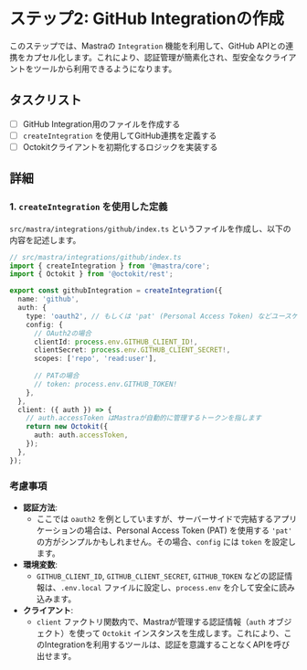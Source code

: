 # ステップ2: GitHub Integrationの作成

このステップでは、Mastraの `Integration` 機能を利用して、GitHub APIとの連携をカプセル化します。これにより、認証管理が簡素化され、型安全なクライアントをツールから利用できるようになります。

## タスクリスト

- [ ] GitHub Integration用のファイルを作成する
- [ ] `createIntegration` を使用してGitHub連携を定義する
- [ ] Octokitクライアントを初期化するロジックを実装する

## 詳細

### 1. `createIntegration` を使用した定義

`src/mastra/integrations/github/index.ts` というファイルを作成し、以下の内容を記述します。

```typescript
// src/mastra/integrations/github/index.ts
import { createIntegration } from '@mastra/core';
import { Octokit } from '@octokit/rest';

export const githubIntegration = createIntegration({
  name: 'github',
  auth: {
    type: 'oauth2', // もしくは 'pat' (Personal Access Token) などユースケースに応じて
    config: {
      // OAuth2の場合
      clientId: process.env.GITHUB_CLIENT_ID!,
      clientSecret: process.env.GITHUB_CLIENT_SECRET!,
      scopes: ['repo', 'read:user'],
      
      // PATの場合
      // token: process.env.GITHUB_TOKEN!
    },
  },
  client: ({ auth }) => {
    // auth.accessToken はMastraが自動的に管理するトークンを指します
    return new Octokit({
      auth: auth.accessToken,
    });
  },
});
```

### 考慮事項

- **認証方法**:
  - ここでは `oauth2` を例としていますが、サーバーサイドで完結するアプリケーションの場合は、Personal Access Token (PAT) を使用する `'pat'` の方がシンプルかもしれません。その場合、`config` には `token` を設定します。
- **環境変数**:
  - `GITHUB_CLIENT_ID`, `GITHUB_CLIENT_SECRET`, `GITHUB_TOKEN` などの認証情報は、`.env.local` ファイルに設定し、`process.env` を介して安全に読み込みます。
- **クライアント**:
  - `client` ファクトリ関数内で、Mastraが管理する認証情報（`auth` オブジェクト）を使って `Octokit` インスタンスを生成します。これにより、このIntegrationを利用するツールは、認証を意識することなくAPIを呼び出せます。
